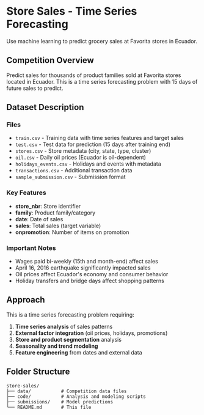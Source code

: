 # Store Sales - Time Series Forecasting

Use machine learning to predict grocery sales at Favorita stores in Ecuador.

## Competition Overview

Predict sales for thousands of product families sold at Favorita stores located in Ecuador. This is a time series forecasting problem with 15 days of future sales to predict.

## Dataset Description

### Files
- `train.csv` - Training data with time series features and target sales
- `test.csv` - Test data for prediction (15 days after training end)
- `stores.csv` - Store metadata (city, state, type, cluster)
- `oil.csv` - Daily oil prices (Ecuador is oil-dependent)
- `holidays_events.csv` - Holidays and events with metadata
- `transactions.csv` - Additional transaction data
- `sample_submission.csv` - Submission format

### Key Features
- **store_nbr**: Store identifier
- **family**: Product family/category
- **date**: Date of sales
- **sales**: Total sales (target variable)
- **onpromotion**: Number of items on promotion

### Important Notes
- Wages paid bi-weekly (15th and month-end) affect sales
- April 16, 2016 earthquake significantly impacted sales
- Oil prices affect Ecuador's economy and consumer behavior
- Holiday transfers and bridge days affect shopping patterns

## Approach

This is a time series forecasting problem requiring:
1. **Time series analysis** of sales patterns
2. **External factor integration** (oil prices, holidays, promotions)
3. **Store and product segmentation** analysis
4. **Seasonality and trend modeling**
5. **Feature engineering** from dates and external data

## Folder Structure
```
store-sales/
├── data/           # Competition data files
├── code/           # Analysis and modeling scripts  
├── submissions/    # Model predictions
└── README.md       # This file
```